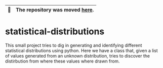 | :memo:        | The repository was moved [**here**](https://github.com/xfold/the-ai-jungle/tree/gh-pages/statistical_distribution_analyzer/). |
|---------------|:------------------------|


# statistical-distributions
This small project tries to dig in generating and identifying different statistical distributions using python. Here we have a class that, given a list of values generated from an unknown distribution, tries to discover the distirbution from where these values where drawn from.

